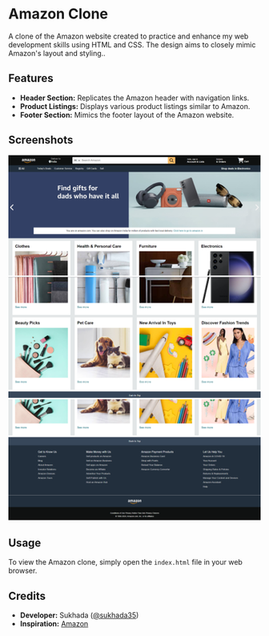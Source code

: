 # Amazon Clone

A clone of the Amazon website created to practice and enhance my web development skills using HTML and CSS. The design aims to closely mimic Amazon's layout and styling..

## Features

- **Header Section:** Replicates the Amazon header with navigation links.
- **Product Listings:** Displays various product listings similar to Amazon.
- **Footer Section:** Mimics the footer layout of the Amazon website.

## Screenshots

![Screenshot 1](images/Screenshot1.png)
![Screenshot 2](images/Screenshot2.png)
![Screenshot 3](images/Screenshot3.png)

## Usage

To view the Amazon clone, simply open the `index.html` file in your web browser.

## Credits

- **Developer:** Sukhada ([@sukhada35](https://github.com/sukhada35))
- **Inspiration:** [Amazon](https://www.amazon.com)

